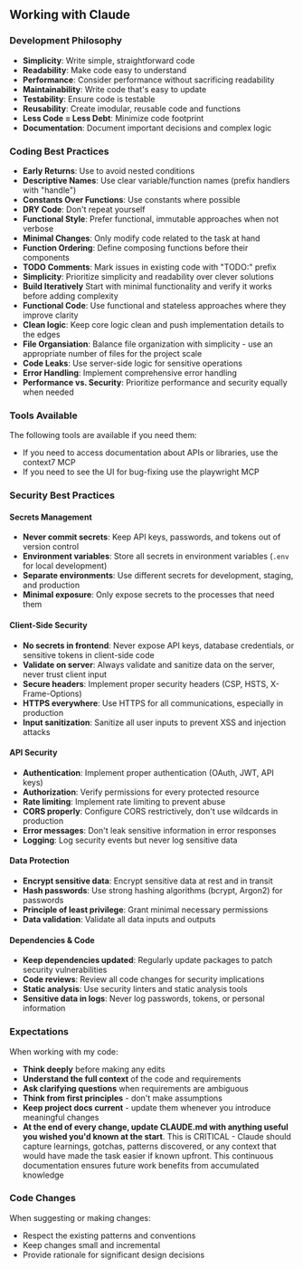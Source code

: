 ## Working with Claude
<!-- This is a good set of instructions to be placed at the master (user) level -->

### Development Philosophy

- **Simplicity**: Write simple, straightforward code
- **Readability**: Make code easy to understand
- **Performance**: Consider performance without sacrificing readability
- **Maintainability**: Write code that's easy to update
- **Testability**: Ensure code is testable
- **Reusability**: Create imodular, reusable code and functions
- **Less Code = Less Debt**: Minimize code footprint
- **Documentation**: Document important decisions and complex logic


### Coding Best Practices

- **Early Returns**: Use to avoid nested conditions
- **Descriptive Names**: Use clear variable/function names (prefix handlers with "handle")
- **Constants Over Functions**: Use constants where possible
- **DRY Code**: Don't repeat yourself
- **Functional Style**: Prefer functional, immutable approaches when not verbose
- **Minimal Changes**: Only modify code related to the task at hand
- **Function Ordering**: Define composing functions before their components
- **TODO Comments**: Mark issues in existing code with "TODO:" prefix
- **Simplicity**: Prioritize simplicity and readability over clever solutions
- **Build Iteratively** Start with minimal functionality and verify it works before adding complexity
- **Functional Code**: Use functional and stateless approaches where they improve clarity
- **Clean logic**: Keep core logic clean and push implementation details to the edges
- **File Organsiation**: Balance file organization with simplicity - use an appropriate number of files for the project scale
- **Code Leaks**: Use server-side logic for sensitive operations
- **Error Handling**: Implement comprehensive error handling
- **Performance vs. Security**: Prioritize performance and security equally when needed


### Tools Available

The following tools are available if you need them:

- If you need to access documentation about APIs or libraries, use the context7 MCP
- If you need to see the UI for bug-fixing use the playwright MCP


### Security Best Practices

#### Secrets Management
- **Never commit secrets**: Keep API keys, passwords, and tokens out of version control
- **Environment variables**: Store all secrets in environment variables (`.env` for local development)
- **Separate environments**: Use different secrets for development, staging, and production
- **Minimal exposure**: Only expose secrets to the processes that need them

#### Client-Side Security
- **No secrets in frontend**: Never expose API keys, database credentials, or sensitive tokens in client-side code
- **Validate on server**: Always validate and sanitize data on the server, never trust client input
- **Secure headers**: Implement proper security headers (CSP, HSTS, X-Frame-Options)
- **HTTPS everywhere**: Use HTTPS for all communications, especially in production
- **Input sanitization**: Sanitize all user inputs to prevent XSS and injection attacks

#### API Security
- **Authentication**: Implement proper authentication (OAuth, JWT, API keys)
- **Authorization**: Verify permissions for every protected resource
- **Rate limiting**: Implement rate limiting to prevent abuse
- **CORS properly**: Configure CORS restrictively, don't use wildcards in production
- **Error messages**: Don't leak sensitive information in error responses
- **Logging**: Log security events but never log sensitive data

#### Data Protection
- **Encrypt sensitive data**: Encrypt sensitive data at rest and in transit
- **Hash passwords**: Use strong hashing algorithms (bcrypt, Argon2) for passwords
- **Principle of least privilege**: Grant minimal necessary permissions
- **Data validation**: Validate all data inputs and outputs

#### Dependencies & Code
- **Keep dependencies updated**: Regularly update packages to patch security vulnerabilities
- **Code reviews**: Review all code changes for security implications
- **Static analysis**: Use security linters and static analysis tools
- **Sensitive data in logs**: Never log passwords, tokens, or personal information


### Expectations

When working with my code:

- **Think deeply** before making any edits
- **Understand the full context** of the code and requirements
- **Ask clarifying questions** when requirements are ambiguous
- **Think from first principles** - don't make assumptions
- **Keep project docs current** - update them whenever you introduce meaningful changes
- **At the end of every change, update CLAUDE.md with anything useful you wished you'd known at the start**.
   This is CRITICAL - Claude should capture learnings, gotchas, patterns discovered, or any context that would have made the task easier if known upfront. This continuous documentation ensures future work benefits from accumulated knowledge


### Code Changes

When suggesting or making changes:

- Respect the existing patterns and conventions
- Keep changes small and incremental
- Provide rationale for significant design decisions
